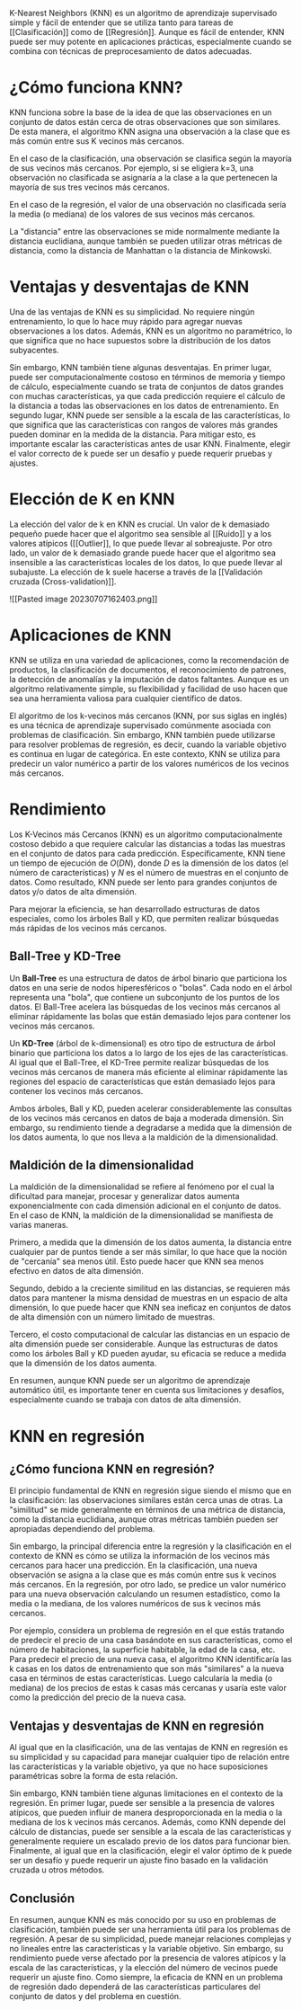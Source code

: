 K-Nearest Neighbors (KNN) es un algoritmo de aprendizaje supervisado simple y fácil de entender que se utiliza tanto para tareas de [[Clasificación]] como de [[Regresión]]. Aunque es fácil de entender, KNN puede ser muy potente en aplicaciones prácticas, especialmente cuando se combina con técnicas de preprocesamiento de datos adecuadas.

# ¿Cómo funciona KNN?

KNN funciona sobre la base de la idea de que las observaciones en un conjunto de datos están cerca de otras observaciones que son similares. De esta manera, el algoritmo KNN asigna una observación a la clase que es más común entre sus K vecinos más cercanos.

En el caso de la clasificación, una observación se clasifica según la mayoría de sus vecinos más cercanos. Por ejemplo, si se eligiera k=3, una observación no clasificada se asignaría a la clase a la que pertenecen la mayoría de sus tres vecinos más cercanos. 

En el caso de la regresión, el valor de una observación no clasificada sería la media (o mediana) de los valores de sus vecinos más cercanos.

La "distancia" entre las observaciones se mide normalmente mediante la distancia euclidiana, aunque también se pueden utilizar otras métricas de distancia, como la distancia de Manhattan o la distancia de Minkowski.

# Ventajas y desventajas de KNN

Una de las ventajas de KNN es su simplicidad. No requiere ningún entrenamiento, lo que lo hace muy rápido para agregar nuevas observaciones a los datos. Además, KNN es un algoritmo no paramétrico, lo que significa que no hace supuestos sobre la distribución de los datos subyacentes.

Sin embargo, KNN también tiene algunas desventajas. En primer lugar, puede ser computacionalmente costoso en términos de memoria y tiempo de cálculo, especialmente cuando se trata de conjuntos de datos grandes con muchas características, ya que cada predicción requiere el cálculo de la distancia a todas las observaciones en los datos de entrenamiento. En segundo lugar, KNN puede ser sensible a la escala de las características, lo que significa que las características con rangos de valores más grandes pueden dominar en la medida de la distancia. Para mitigar esto, es importante escalar las características antes de usar KNN. Finalmente, elegir el valor correcto de k puede ser un desafío y puede requerir pruebas y ajustes.

# Elección de K en KNN

La elección del valor de k en KNN es crucial. Un valor de k demasiado pequeño puede hacer que el algoritmo sea sensible al [[Ruido]] y a los valores atípicos ([[Outlier]], lo que puede llevar al sobreajuste. Por otro lado, un valor de k demasiado grande puede hacer que el algoritmo sea insensible a las características locales de los datos, lo que puede llevar al subajuste. La elección de k suele hacerse a través de la [[Validación cruzada (Cross-validation)]].

![[Pasted image 20230707162403.png]]

# Aplicaciones de KNN

KNN se utiliza en una variedad de aplicaciones, como la recomendación de productos, la clasificación de documentos, el reconocimiento de patrones, la detección de anomalías y la imputación de datos faltantes. Aunque es un algoritmo relativamente simple, su flexibilidad y facilidad de uso hacen que sea una herramienta valiosa para cualquier científico de datos.

El algoritmo de los k-vecinos más cercanos (KNN, por sus siglas en inglés) es una técnica de aprendizaje supervisado comúnmente asociada con problemas de clasificación. Sin embargo, KNN también puede utilizarse para resolver problemas de regresión, es decir, cuando la variable objetivo es continua en lugar de categórica. En este contexto, KNN se utiliza para predecir un valor numérico a partir de los valores numéricos de los vecinos más cercanos.

# Rendimiento

Los K-Vecinos más Cercanos (KNN) es un algoritmo computacionalmente costoso debido a que requiere calcular las distancias a todas las muestras en el conjunto de datos para cada predicción. Específicamente, KNN tiene un tiempo de ejecución de $O(DN)$, donde $D$ es la dimensión de los datos (el número de características) y $N$ es el número de muestras en el conjunto de datos. Como resultado, KNN puede ser lento para grandes conjuntos de datos y/o datos de alta dimensión.

Para mejorar la eficiencia, se han desarrollado estructuras de datos especiales, como los árboles Ball y KD, que permiten realizar búsquedas más rápidas de los vecinos más cercanos.

## Ball-Tree y KD-Tree

Un **Ball-Tree** es una estructura de datos de árbol binario que particiona los datos en una serie de nodos hiperesféricos o "bolas". Cada nodo en el árbol representa una "bola", que contiene un subconjunto de los puntos de los datos. El Ball-Tree acelera las búsquedas de los vecinos más cercanos al eliminar rápidamente las bolas que están demasiado lejos para contener los vecinos más cercanos.

Un **KD-Tree** (árbol de k-dimensional) es otro tipo de estructura de árbol binario que particiona los datos a lo largo de los ejes de las características. Al igual que el Ball-Tree, el KD-Tree permite realizar búsquedas de los vecinos más cercanos de manera más eficiente al eliminar rápidamente las regiones del espacio de características que están demasiado lejos para contener los vecinos más cercanos.

Ambos árboles, Ball y KD, pueden acelerar considerablemente las consultas de los vecinos más cercanos en datos de baja a moderada dimensión. Sin embargo, su rendimiento tiende a degradarse a medida que la dimensión de los datos aumenta, lo que nos lleva a la maldición de la dimensionalidad.

## Maldición de la dimensionalidad

La maldición de la dimensionalidad se refiere al fenómeno por el cual la dificultad para manejar, procesar y generalizar datos aumenta exponencialmente con cada dimensión adicional en el conjunto de datos. En el caso de KNN, la maldición de la dimensionalidad se manifiesta de varias maneras.

Primero, a medida que la dimensión de los datos aumenta, la distancia entre cualquier par de puntos tiende a ser más similar, lo que hace que la noción de "cercanía" sea menos útil. Esto puede hacer que KNN sea menos efectivo en datos de alta dimensión.

Segundo, debido a la creciente similitud en las distancias, se requieren más datos para mantener la misma densidad de muestras en un espacio de alta dimensión, lo que puede hacer que KNN sea ineficaz en conjuntos de datos de alta dimensión con un número limitado de muestras.

Tercero, el costo computacional de calcular las distancias en un espacio de alta dimensión puede ser considerable. Aunque las estructuras de datos como los árboles Ball y KD pueden ayudar, su eficacia se reduce a medida que la dimensión de los datos aumenta.

En resumen, aunque KNN puede ser un algoritmo de aprendizaje automático útil, es importante tener en cuenta sus limitaciones y desafíos, especialmente cuando se trabaja con datos de alta dimensión.


# KNN en regresión

## ¿Cómo funciona KNN en regresión?

El principio fundamental de KNN en regresión sigue siendo el mismo que en la clasificación: las observaciones similares están cerca unas de otras. La "similitud" se mide generalmente en términos de una métrica de distancia, como la distancia euclidiana, aunque otras métricas también pueden ser apropiadas dependiendo del problema.

Sin embargo, la principal diferencia entre la regresión y la clasificación en el contexto de KNN es cómo se utiliza la información de los vecinos más cercanos para hacer una predicción. En la clasificación, una nueva observación se asigna a la clase que es más común entre sus k vecinos más cercanos. En la regresión, por otro lado, se predice un valor numérico para una nueva observación calculando un resumen estadístico, como la media o la mediana, de los valores numéricos de sus k vecinos más cercanos.

Por ejemplo, considera un problema de regresión en el que estás tratando de predecir el precio de una casa basándote en sus características, como el número de habitaciones, la superficie habitable, la edad de la casa, etc. Para predecir el precio de una nueva casa, el algoritmo KNN identificaría las k casas en los datos de entrenamiento que son más "similares" a la nueva casa en términos de estas características. Luego calcularía la media (o mediana) de los precios de estas k casas más cercanas y usaría este valor como la predicción del precio de la nueva casa.

## Ventajas y desventajas de KNN en regresión

Al igual que en la clasificación, una de las ventajas de KNN en regresión es su simplicidad y su capacidad para manejar cualquier tipo de relación entre las características y la variable objetivo, ya que no hace suposiciones paramétricas sobre la forma de esta relación.

Sin embargo, KNN también tiene algunas limitaciones en el contexto de la regresión. En primer lugar, puede ser sensible a la presencia de valores atípicos, que pueden influir de manera desproporcionada en la media o la mediana de los k vecinos más cercanos. Además, como KNN depende del cálculo de distancias, puede ser sensible a la escala de las características y generalmente requiere un escalado previo de los datos para funcionar bien. Finalmente, al igual que en la clasificación, elegir el valor óptimo de k puede ser un desafío y puede requerir un ajuste fino basado en la validación cruzada u otros métodos.

## Conclusión

En resumen, aunque KNN es más conocido por su uso en problemas de clasificación, también puede ser una herramienta útil para los problemas de regresión. A pesar de su simplicidad, puede manejar relaciones complejas y no lineales entre las características y la variable objetivo. Sin embargo, su rendimiento puede verse afectado por la presencia de valores atípicos y la escala de las características, y la elección del número de vecinos puede requerir un ajuste fino. Como siempre, la eficacia de KNN en un problema de regresión dado dependerá de las características particulares del conjunto de datos y del problema en cuestión.
